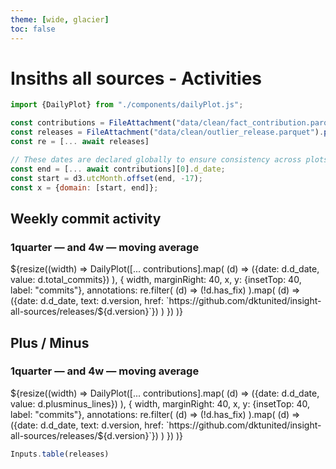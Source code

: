 ```yaml
---
theme: [wide, glacier]
toc: false
---
```


# Insiths all sources - Activities

```js
import {DailyPlot} from "./components/dailyPlot.js";
```

```js
const contributions = FileAttachment("data/clean/fact_contribution.parquet").parquet();
const releases = FileAttachment("data/clean/outlier_release.parquet").parquet();
const re = [... await releases]
```

```js
// These dates are declared globally to ensure consistency across plots.
const end = [... await contributions][0].d_date;
const start = d3.utcMonth.offset(end, -17);
const x = {domain: [start, end]};
```

<div class="card">
  <h2>Weekly commit activity</h2>
  <h3>1quarter <b style="color: var(--theme-foreground);">—</b> and 4w <b style="color: var(--theme-foreground-focus);">—</b> moving average</h3>
  ${resize((width) =>
    DailyPlot([... contributions].map(
        (d) => ({date: d.d_date, value: d.total_commits})
      ), {
      width,
      marginRight: 40,
      x,
      y: {insetTop: 40, label: "commits"},
      annotations: re.filter(
            (d) => (!d.has_fix)
          ).map(
            (d) => ({date: d.d_date, text: d.version, href: `https://github.com/dktunited/insight-all-sources/releases/${d.version}`})
          )
    })
  )}
</div>

<div class="card">
  <h2>Plus / Minus</h2>
  <h3>1quarter <b style="color: var(--theme-foreground);">—</b> and 4w <b style="color: var(--theme-foreground-focus);">—</b> moving average</h3>
  ${resize((width) =>
    DailyPlot([... contributions].map(
        (d) => ({date: d.d_date, value: d.plusminus_lines})
      ), {
      width,
      marginRight: 40,
      x,
      y: {insetTop: 40, label: "commits"},
      annotations: re.filter(
            (d) => (!d.has_fix)
          ).map(
            (d) => ({date: d.d_date, text: d.version, href: `https://github.com/dktunited/insight-all-sources/releases/${d.version}`})
          )
    })
  )}
</div>

<div>

```js
Inputs.table(releases)
```

  <!-- ```sql
SELECT strftime(d_date, '%x') as date, loc as value, * FROM contributions
  ``` -->

</div>